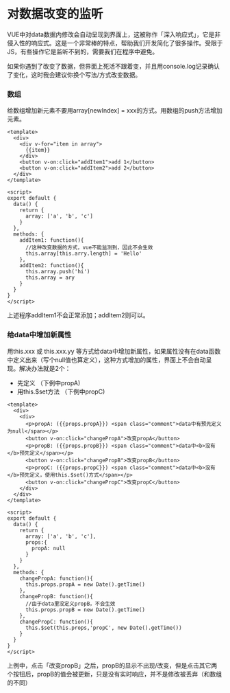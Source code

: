 # 对数据改变的监听


VUE中对data数据内修改会自动呈现到界面上，这被称作「深入响应式」，它是非侵入性的响应式。这是一个非常棒的特点，帮助我们开发简化了很多操作。受限于JS，有些操作它是监听不到的，需要我们在程序中避免。

如果你遇到了改变了数据，但界面上死活不跟着变，并且用console.log记录确认了变化，这时我会建议你换个写法/方式改变数据。

### 数组

给数组增加新元素不要用array[newIndex] = xxx的方式。用数组的push方法增加元素。

```vue
<template>
  <div>
    <div v-for="item in array">
      {{item}}
    </div>
    <button v-on:click="addItem1">add 1</button>
    <button v-on:click="addItem2">add 2</button>
  </div>
</template>

<script>
export default {
  data() {
    return {
      array: ['a', 'b', 'c']
    }
  },
  methods: {
    addItem1: function(){
      //这种改变数据的方式，vue不能监测到，因此不会生效
      this.array[this.arry.length] = 'Hello'
    },
    addItem2: function(){
      this.array.push('hi')
      this.array = ary
    }
  }
}
</script>
```
上述程序addItem1不会正常添加；addItem2则可以。

### 给data中增加新属性

用this.xxx 或 this.xxx.yy 等方式给data中增加新属性，如果属性没有在data函数中定义出来（写个null值也算定义），这种方式增加的属性，界面上不会自动呈现。解决办法就是2个：

* 先定义 （下例中propA)
* 用this.$set方法 （下例中propC)

```vue
<template>
  <div>
    <div>
      <p>propA: ({{props.propA}}) <span class="comment">data中有预先定义为null</span></p>
      <button v-on:click="changePropA">改变propA</button>
      <p>propB: ({{props.propB}}) <span class="comment">data中<b>没有</b>预先定义</span></p>
      <button v-on:click="changePropB">改变propB</button>
      <p>propC: ({{props.propC}}) <span class="comment">data中<b>没有</b>预先定义，使用this.$set()方式</span></p>
      <button v-on:click="changePropC">改变propC</button>
    </div>
  </div>
</template>

<script>
export default {
  data() {
    return {
      array: ['a', 'b', 'c'],
      props:{
        propA: null
      }
    }
  },
  methods: {
    changePropA: function(){
      this.props.propA = new Date().getTime()
    },
    changePropB: function(){
      //由于data里没定义propB，不会生效
      this.props.propB = new Date().getTime()
    },
    changePropC: function(){
      this.$set(this.props,'propC', new Date().getTime())
    }
  }
}
</script>

```

上例中，点击「改变propB」之后，propB的显示不出现/改变，但是点击其它两个按钮后，propB的值会被更新，只是没有实时响应，并不是修改被丢弃（和数组的不同）
